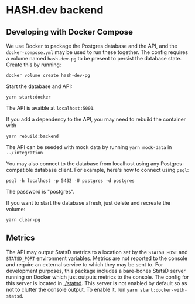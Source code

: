 # HASH.dev backend

## Developing with Docker Compose

We use Docker to package the Postgres database and the API, and the
 `docker-compose.yml` may be used to run these together. The config
requires a volume named `hash-dev-pg` to be present to persist the database
state. Create this by running:
```
docker volume create hash-dev-pg
```

Start the database and API:
```
yarn start:docker
```

The API is avaible at `localhost:5001`.

If you add a dependency to the API, you may need to rebuild the container with
```
yarn rebuild:backend
```

The API can be seeded with mock data by running `yarn mock-data` in `../integration`

You may also connect to the database
from localhost using any Postgres-compatible database client. For example,
here's how to connect using `psql`:
```
psql -h localhost -p 5432 -U postgres -d postgres
```
The password is "postgres".

If you want to start the database afresh, just delete and recreate the volume:
```
yarn clear-pg
```

## Metrics

The API may output StatsD metrics to a location set by the `STATSD_HOST` and
`STATSD_PORT` environment variables. Metrics are not reported to the console
and require an external service to which they may be sent to. For development
purposes, this package includes a bare-bones StatsD server running on Docker
which just outputs metrics to the console.
The config for this server is located in [./statsd](./statsd). This server is
not enabled by default so as not to clutter the console output. To enable
it, run `yarn start:docker-with-statsd`.